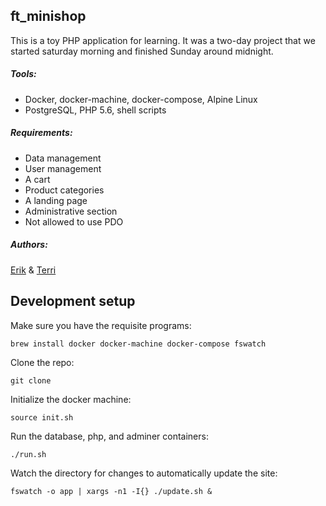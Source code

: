 ## ft_minishop

This is a toy PHP application for learning. It was a two-day project that we started saturday morning and finished Sunday around midnight.

##### Tools:
* Docker, docker-machine, docker-compose, Alpine Linux
* PostgreSQL, PHP 5.6, shell scripts

##### Requirements:

* Data management
* User management
* A cart
* Product categories
* A landing page
* Administrative section
* Not allowed to use PDO

##### Authors:

[Erik](https://github.com/ertw) & [Terri](https://github.com/xterri)

## Development setup
Make sure you have the requisite programs:

`brew install docker docker-machine docker-compose fswatch`

Clone the repo:

`git clone`

Initialize the docker machine:

`source init.sh`

Run the database, php, and adminer containers:

`./run.sh`

Watch the directory for changes to automatically update the site:

`fswatch -o app | xargs -n1 -I{} ./update.sh &`
